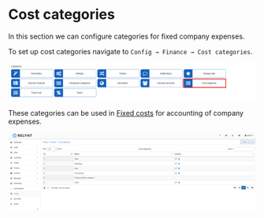 Cost categories
====

In this section we can configure categories for fixed company expenses.

To set up cost categories navigate to `Config → Finance → Cost categories`.

![icon](icon.png)

These categories can be used in [Fixed costs](configuration/finance/fixed_costs/fixed_costs.md) for accounting of company expenses.

![view](view.png)
